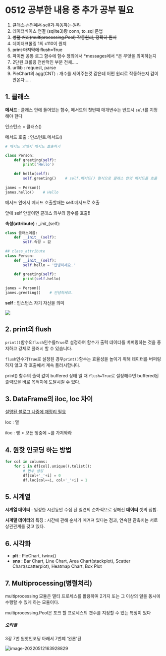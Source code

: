 # 0512 공부한 내용 중 추가 공부 필요

1. ~~클래스 선언에서 self가 작동하는 원리~~
2. 데이터베이스 연결 (sqlite3)랑 conn, to_sql 문법
3. ~~병렬 처리(multiprocessing.Pool) 작동원리, 정확히 뭔지~~
4. 데이터크롤링 1의 c110이 뭔지
5. ~~print 마지막에 flush=True~~
6. 파이썬 공통 로그 함수에 함수 정의에서 *messages에서 *은 무엇을 의미하는지
7. 2단원 크롤링 전반적인 부분 전체.....
8. urllib : request, parse
9. PieChart의 agg(CNT) : 개수를 세어주는것 같은데 어떤 원리로 작동하는지 감이 안온다.....



## 1. 클래스

**메서드** : 클래스 안에 들어있는 함수, 메서드의 첫번째 매개변수는 반드시 `self`를 지정해야 한다

인스턴스 = 클래스()

메서드 호출 : 인스턴트.메서드()

```py
# 메서드 안에서 메서드 호출하기

class Person:
    def greeting(self):
        print('Hello')
 
    def hello(self):
        self.greeting()    # self.메서드() 형식으로 클래스 안의 메서드를 호출
 
james = Person()
james.hello()    # Hello
```

메서드 안에서 메서드 호출할때는 self.메서드로 호출

앞에 self 안붙이면 클래스 외부의 함수를 호출!!



**속성(attribute)** : \__init__(self):

```py
class 클래스이름:
    def __init__(self):
        self.속성 = 값
        
## class_attribute
class Person:
    def __init__(self):
        self.hello = '안녕하세요.'
 
    def greeting(self):
        print(self.hello)
 
james = Person()
james.greeting()    # 안녕하세요.
```

**self** : 인스턴스 자기 자신을 의미

![](C:\workspace\Typora\images\034004.png)



## 2. print의 flush

`print()`함수의`flush`인수를`True`로 설정하여 함수가 출력 데이터를 버퍼링하는 것을 중지하고 강제로 플러시 할 수 있습니다. 

`flush`인수가`True`로 설정된 경우`print()`함수는 효율성을 높이기 위해 데이터를 버퍼링하지 않고 각 호출에서 계속 플러시합니다.

print() 함수의 출력 값이 buffered 상태 일 때 `flush=True`로 설정해주면 buffered된 출력값을 바로 목적지에 도달시킬 수 있다.



## 3. DataFrame의 iloc, loc 차이

[설명된 블로그 나중에 재정리 필요](https://devpouch.tistory.com/47)



loc : 열

iloc : 행 > 모든 행중에 ~를 가져와라



## 4. 원핫 인코딩 하는 방법

```py
for col in columns:
    for i in df[col].unique().tolist():
        # 변수 생성
        df[col+'_'+i] = 0
        df.loc[col==i, col+'_'+i] = 1
```

## 5. 시계열

**시계열 데이터** : 일정한 시간동안 수집 된 일련의 순차적으로 정해진 **데이터** 셋의 집합. 

**시계열 데이터**의 특징 : 시간에 관해 순서가 매겨져 있다는 점과, 연속한 관측치는 서로 상관관계를 갖고 있다.



## 6. 시각화

* **plt** : PieChart, twinx()
* **sns** : Bar Chart, Line Chart, Area Chart(stackplot), Scatter Chart(scatterplot), Heatmap Chart, Box Plot



## 7. Multiprocessing(병렬처리)

multiprocessing 모듈은 멀티 프로세스를 활용하여 2가지 또는 그 이상의 일을 동시에 수행할 수 있게 하는 모듈이다.

multiprocessing.Pool은 포크 할 프로세스의 갯수를 지정할 수 있는 특징이 있다

##### 오타들

3장 7번 원핫인코딩 아래서 7번쨰 '완룐'된







![image-20220512163928829](C:\workspace\Typora\images\image-20220512163928829.png)

